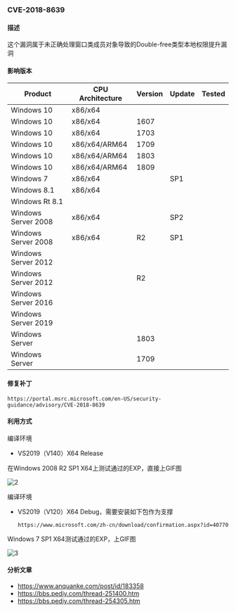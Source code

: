 ### CVE-2018-8639

#### 描述

这个漏洞属于未正确处理窗口类成员对象导致的Double-free类型本地权限提升漏洞

#### 影响版本

| Product             | CPU Architecture | Version | Update | Tested |
| ------------------- | ---------------- | ------- | ------ | ------ |
| Windows 10          | x86/x64          |         |        |        |
| Windows 10          | x86/x64          | 1607    |        |        |
| Windows 10          | x86/x64          | 1703    |        |        |
| Windows 10          | x86/x64/ARM64    | 1709    |        |        |
| Windows 10          | x86/x64/ARM64    | 1803    |        |        |
| Windows 10          | x86/x64/ARM64    | 1809    |        |        |
| Windows 7           | x86/x64          |         | SP1    |        |
| Windows 8.1         | x86/x64          |         |        |        |
| Windows Rt 8.1      |                  |         |        |        |
| Windows Server 2008 | x86/x64          |         | SP2    |        |
| Windows Server 2008 | x86/x64          | R2      | SP1    |        |
| Windows Server 2012 |                  |         |        |        |
| Windows Server 2012 |                  | R2      |        |        |
| Windows Server 2016 |                  |         |        |        |
| Windows Server 2019 |                  |         |        |        |
| Windows Server      |                  | 1803    |        |        |
| Windows Server      |                  | 1709    |        |        |

#### 修复补丁

```
https://portal.msrc.microsoft.com/en-US/security-guidance/advisory/CVE-2018-8639
```

#### 利用方式

编译环境

- VS2019（V140）X64 Release

在Windows 2008 R2 SP1 X64上测试通过的EXP，直接上GIF图

![2](https://raw.github.com/Ascotbe/Image/master/Kernelhub/CVE-2018-8639_win2008_r2_sp1_x64.gif)



编译环境

- VS2019（V120）X64 Debug，需要安装如下包作为支撑

  ```
  https://www.microsoft.com/zh-cn/download/confirmation.aspx?id=40770
  ```

Windows 7 SP1 X64测试通过的EXP，上GIF图

![3](https://raw.github.com/Ascotbe/Image/master/Kernelhub/CVE-2018-8639_win7_sp1_x64.gif)

#### 分析文章
- https://www.anquanke.com/post/id/183358
- https://bbs.pediy.com/thread-251400.htm
- https://bbs.pediy.com/thread-254305.htm